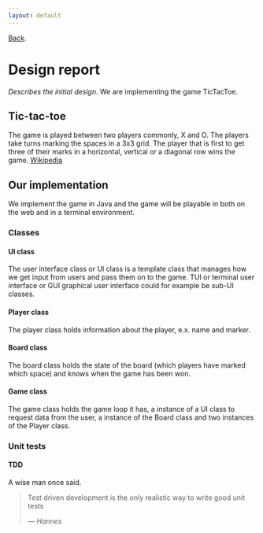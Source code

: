 ```yaml
---
layout: default
---
```


[Back](index).

# Design report
*Describes the initial design.*
We are implementing the game TicTacToe.
## Tic-tac-toe
The game is played between two players commonly, X and O. The players take turns marking the spaces in a 3x3 grid. The player that is first to get three of their marks in a horizontal, vertical or a diagonal row wins the game.
[Wikipedia](https://en.wikipedia.org/wiki/Tic-tac-toe)
## Our implementation
We implement the game in Java and the game will be playable in both on the web and in a terminal environment.
### Classes
#### UI class
The user interface class or UI class is a template class that manages how we get input from users and pass them on to the game. TUI or terminal user interface or GUI graphical user interface could for example be sub-UI classes.
#### Player class
The player class holds information about the player, e.x. name and marker.
#### Board class
The board class holds the state of the board (which players have marked which space) and knows when the game has been won.
#### Game class
The game class holds the game loop it has, a instance of a UI class to request data from the user, a instance of the Board class and two instances of the Player class.

### Unit tests
#### TDD
A wise man once said.
> Test driven development is the only realistic way to write good unit tests
>
> &mdash; <cite>Hannes</cite>
